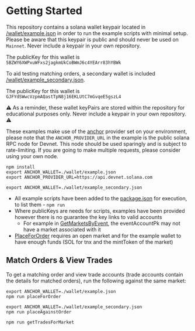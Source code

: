 # Getting Started

This repository contains a solana wallet keypair located in [/wallet/example.json](./wallet/example.json) in order to run the example scripts with minimal setup. Please be aware that this keypair is public and should never be used on `Mainnet`. Never include a keypair in your own repository.

The publicKey for this wallet is `5BZWY6XWPxuWFxs2jagkmUkCoBWmJ6c4YEArr83hYBWk`

To aid testing matching orders, a secondary wallet is included [/wallet/example_secondary.json](./wallet/example_secondary.json).

The publicKey for this wallet is `GJFYdSWwcVzpmAQastTpN8j16EKLUtC7mGvqeE5gszL4`

:warning: As a reminder, these wallet keyPairs are stored within the repository for educational purposes only. Never include a keypair in your own repository. :warning:

These examples make use of the [anchor](https://github.com/coral-xyz/anchor) provider set on your environment, please note that the `ANCHOR_PROVIDER_URL` in the example is the public solana RPC node for Devnet. This node should be used sparingly and is subject to rate-limiting. If you are going to make multiple requests, please consider using your own node.

```
npm install
export ANCHOR_WALLET=./wallet/example.json
export ANCHOR_PROVIDER_URL=https://api.devnet.solana.com
```

```
export ANCHOR_WALLET=./wallet/example_secondary.json
```

- All example scripts have been added to the [package.json](package.json) for execution, to list them - `npm run`
- Where publicKeys are needs for scripts, examples have been provided however there is no guarantee the key links to valid accounts
  - For example in [GetMarketsByEvent](src/get_markets_by_event.ts), the eventAccountPk may not have a market associated with it
- [PlaceForOrder](src/place_for_order.ts) requires an open market and for the example wallet to have enough funds (SOL for tnx and the mintToken of the market)

## Match Orders & View Trades

To get a matching order and view trade accounts (trade accounts contain the details for matched orders), run the following against the same market:

```
export ANCHOR_WALLET=./wallet/example.json
npm run placeForOrder
```

```
export ANCHOR_WALLET=./wallet/example_secondary.json
npm run placeAgainstOrder
```

```
npm run getTradesForMarket
```
